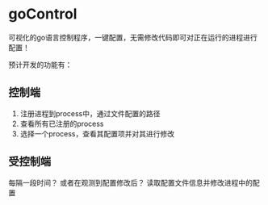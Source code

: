 # goControl
可视化的go语言控制程序，一键配置，无需修改代码即可对正在运行的进程进行配置！

预计开发的功能有：
## 控制端
1. 注册进程到process中，通过文件配置的路径
2. 查看所有已注册的process
3. 选择一个process，查看其配置项并对其进行修改
## 受控制端
每隔一段时间？
或者在观测到配置修改后？
读取配置文件信息并修改进程中的配置